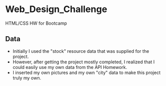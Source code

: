 # Web_Design_Challenge
HTML/CSS HW for Bootcamp

## Data
* Initially I used the "stock" resource data that was supplied for the project. 
* However, after getting the project mostly completed, I realized that I could easily use my own data from the API Homework.
* I inserted my own pictures and my own "city" data to make this project truly my own.

